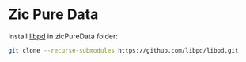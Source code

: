 # Zic Pure Data

Install [libpd](https://github.com/libpd/libpd) in zicPureData folder:

```sh
git clone --recurse-submodules https://github.com/libpd/libpd.git
```
